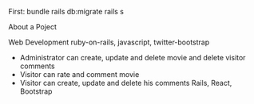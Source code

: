 First:
bundle
rails db:migrate
rails s

About a Poject 

 Web Development ruby-on-rails, javascript, twitter-bootstrap
- Administrator can create, update and delete movie and delete visitor comments 
- Visitor can rate and comment movie 
- Visitor can create, update and delete his comments
Rails, React, Bootstrap
